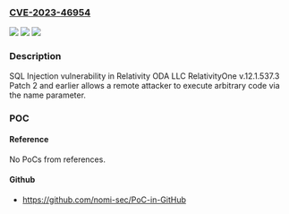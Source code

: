 ### [CVE-2023-46954](https://cve.mitre.org/cgi-bin/cvename.cgi?name=CVE-2023-46954)
![](https://img.shields.io/static/v1?label=Product&message=n%2Fa&color=blue)
![](https://img.shields.io/static/v1?label=Version&message=n%2Fa&color=blue)
![](https://img.shields.io/static/v1?label=Vulnerability&message=n%2Fa&color=brighgreen)

### Description

SQL Injection vulnerability in Relativity ODA LLC RelativityOne v.12.1.537.3 Patch 2 and earlier allows a remote attacker to execute arbitrary code via the name parameter.

### POC

#### Reference
No PoCs from references.

#### Github
- https://github.com/nomi-sec/PoC-in-GitHub

